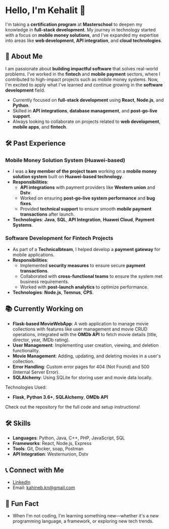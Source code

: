 # Hello, I'm Kehalit 👋

I'm taking a **certification program** at **Masterschool** to deepen my knowledge in **full-stack development**. My journey in technology started with a focus on **mobile money solutions**, and I've expanded my expertise into areas like **web development**, **API integration**, and **cloud technologies**.

## 🚀 About Me
I am passionate about **building impactful software** that solves real-world problems. I’ve worked in the **fintech** and **mobile payment** sectors, where I contributed to high-impact projects such as mobile money systems. Now, I'm excited to apply what I've learned and continue growing in the **software development** field.

- Currently focused on **full-stack development** using **React**, **Node.js**, and **Python**.
- Skilled in **API integrations**, **database management**, and **post-go-live support**.
- Always looking to collaborate on projects related to **web development**, **mobile apps**, and **fintech**.

## 🛠️ Past Experience

### Mobile Money Solution System (Huawei-based)
- I was a **key member of the project team** working on a **mobile money solution system** built on **Huawei-based technology**.
- **Responsibilities**:
  - **API integrations** with payment providers like **Western union** and **Dstv**.
  - Worked on ensuring **post-go-live system performance** and **bug fixes**.
  - Provided **technical support** to ensure smooth **mobile payment transactions** after launch.
- **Technologies**: **Java**, **SQL**, **API Integration**, **Huawei Cloud**, **Payment Systems**.

### Software Development for Fintech Projects
- As part of a **Technicalbteam**, I helped develop a **payment gateway** for mobile applications.
- **Responsibilities**:
  - Implemented **security measures** to ensure secure **payment transactions**.
  - Collaborated with **cross-functional teams** to ensure the system met business requirements.
  - Worked with **post-launch analytics** to optimize performance.
- **Technologies**: **Node.js**, **Temnus**, **CPS**.

## 📚 Currently Working on

- **Flask-based MovieWebApp**: A web application to manage movie collections with features like user management and movie CRUD operations, integrated with the **OMDb API** to fetch movie details (title, director, year, IMDb rating).
- **User Management**: Implementing user creation, viewing, and deletion functionality.
- **Movie Management**: Adding, updating, and deleting movies in a user's collection.
- **Error Handling**: Custom error pages for 404 (Not Found) and 500 (Internal Server Error).
- **SQLAlchemy**: Using SQLite for storing user and movie data locally.

Technologies Used:  
- **Flask**, **Python 3.6+**, **SQLAlchemy**, **OMDb API**

Check out the repository for the full code and setup instructions!


## 🛠️ Skills
- **Languages**: Python, Java, C++, PHP, JavaScript, SQL
- **Frameworks**: React, Node.js, Express
- **Tools**: Git, Docker, soap, Postman
- **API Integration**: Westernunion, Dstv

## 📞 Connect with Me
- [LinkedIn](www.linkedin.com/in/kehalit-mersha)
- Email: kahineb.kn@gmail.com


## 🧐 Fun Fact
- When I'm not coding, I'm learning something new—whether it's a new programming language, a framework, or exploring new tech trends.
